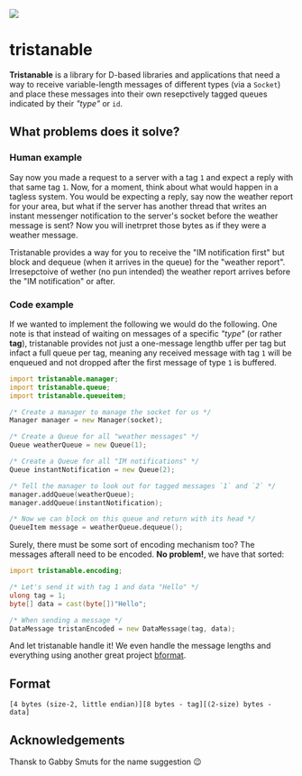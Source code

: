 ![](https://code.dlang.org/packages/tristanable/logo?s=5ef1c9f1250f57dd4c37efbf)

tristanable
===========

**Tristanable** is a library for D-based libraries and applications that need a way to receive variable-length messages of different types (via a `Socket`) and place these messages into their own resepctively tagged queues indicated by their _"type"_ or `id`.

## What problems does it solve?

### Human example

Say now you made a request to a server with a tag `1` and expect a reply with that same tag `1`. Now, for a moment, think about what would happen in a tagless system. You would be expecting a reply, say now the weather report for your area, but what if the server has another thread that writes an instant messenger notification to the server's socket before the weather message is sent? Now you will inetrpret those bytes as if they were a weather message.

Tristanable provides a way for you to receive the "IM notification first" but block and dequeue (when it arrives in the queue) for the "weather report". Irresepctoive of wether (no pun intended) the weather report arrives before the "IM notification" or after.

### Code example

If we wanted to implement the following we would do the following. One note is that instead of waiting on messages of a specific _"type"_ (or rather **tag**), tristanable provides not just a one-message lengthb uffer per tag but infact a full queue per tag, meaning any received message with tag `1` will be enqueued and not dropped after the first message of type `1` is buffered.

```d
import tristanable.manager;
import tristanable.queue;
import tristanable.queueitem;

/* Create a manager to manage the socket for us */
Manager manager = new Manager(socket);

/* Create a Queue for all "weather messages" */
Queue weatherQueue = new Queue(1);

/* Create a Queue for all "IM notifications" */
Queue instantNotification = new Queue(2);

/* Tell the manager to look out for tagged messages `1` and `2` */
manager.addQueue(weatherQueue);
manager.addQueue(instantNotification);

/* Now we can block on this queue and return with its head */
QueueItem message = weatherQueue.dequeue();
```

Surely, there must be some sort of encoding mechanism too? The messages afterall need to be encoded. **No problem!**, we have that sorted:

```d
import tristanable.encoding;

/* Let's send it with tag 1 and data "Hello" */
ulong tag = 1;
byte[] data = cast(byte[])"Hello";

/* When sending a message */
DataMessage tristanEncoded = new DataMessage(tag, data);
```

And let tristanable handle it! We even handle the message lengths and everything using another great project [bformat](http://deavmi.assigned.network/projects/bformat).

## Format

```
[4 bytes (size-2, little endian)][8 bytes - tag][(2-size) bytes - data]
```

## Acknowledgements

Thansk to Gabby Smuts for the name suggestion 😉️